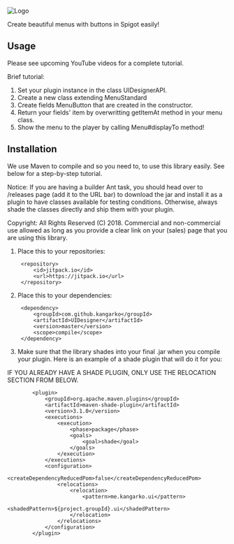 ![Logo](https://i.imgur.com/GEyZoJV.png)

Create beautiful menus with buttons in Spigot easily!

## Usage
Please see upcoming YouTube videos for a complete tutorial.

Brief tutorial:
1. Set your plugin instance in the class UIDesignerAPI.
2. Create a new class extending MenuStandard
3. Create fields MenuButton that are created in the constructor.
4. Return your fields' item by overwritting getItemAt method in your menu class.
5. Show the menu to the player by calling Menu#displayTo method! 

## Installation
We use Maven to compile and so you need to, to use this library easily. See below for a step-by-step tutorial.

Notice: If you are having a builder Ant task, you should head over to /releases page (add it to the URL bar) to download the jar and install it as a plugin to have classes available for testing conditions. Otherwise, always shade the classes directly and ship them with your plugin.

Copyright: All Rights Reserved (C) 2018. Commercial and non-commercial use allowed as long as you provide a clear link on your (sales) page that you are using this library.  


1. Place this to your repositories:

		<repository>
			<id>jitpack.io</id>
			<url>https://jitpack.io</url>
		</repository>

2. Place this to your dependencies:

		<dependency>
			<groupId>com.github.kangarko</groupId>
			<artifactId>UIDesigner</artifactId>
			<version>master</version>
			<scope>compile</scope>
		</dependency>
    
2. Make sure that the library shades into your final .jar when you compile your plugin. Here is an example of a shade plugin that will do it for you:

IF YOU ALREADY HAVE A SHADE PLUGIN, ONLY USE THE RELOCATION SECTION FROM BELOW.

			<plugin>
				<groupId>org.apache.maven.plugins</groupId>
				<artifactId>maven-shade-plugin</artifactId>
				<version>3.1.0</version>
				<executions>
					<execution>
						<phase>package</phase>
						<goals>
							<goal>shade</goal>
						</goals>
					</execution>
				</executions>
				<configuration>
					<createDependencyReducedPom>false</createDependencyReducedPom>
					<relocations>
						<relocation>
							<pattern>me.kangarko.ui</pattern>
							<shadedPattern>${project.groupId}.ui</shadedPattern>
						</relocation>
					</relocations>
				</configuration>
			</plugin>
